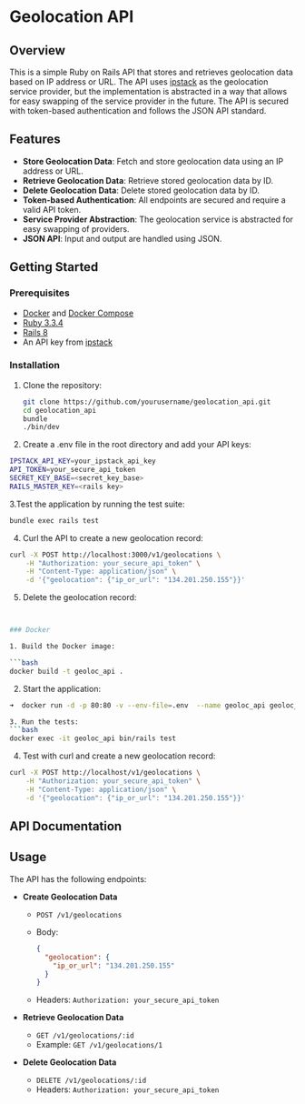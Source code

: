 # Geolocation API

## Overview

This is a simple Ruby on Rails API that stores and retrieves geolocation data based on IP address or URL. The API uses [ipstack](https://ipstack.com/) as the geolocation service provider, but the implementation is abstracted in a way that allows for easy swapping of the service provider in the future. The API is secured with token-based authentication and follows the JSON API standard.

## Features

- **Store Geolocation Data**: Fetch and store geolocation data using an IP address or URL.
- **Retrieve Geolocation Data**: Retrieve stored geolocation data by ID.
- **Delete Geolocation Data**: Delete stored geolocation data by ID.
- **Token-based Authentication**: All endpoints are secured and require a valid API token.
- **Service Provider Abstraction**: The geolocation service is abstracted for easy swapping of providers.
- **JSON API**: Input and output are handled using JSON.

## Getting Started

### Prerequisites

- [Docker](https://docs.docker.com/get-docker/) and [Docker Compose](https://docs.docker.com/compose/install/)
- [Ruby 3.3.4](https://www.ruby-lang.org/en/downloads/)
- [Rails 8](https://guides.rubyonrails.org/getting_started.html)
- An API key from [ipstack](https://ipstack.com/)

### Installation

1. Clone the repository:

   ```bash
   git clone https://github.com/yourusername/geolocation_api.git
   cd geolocation_api
   bundle
   ./bin/dev
   ```

2. Create a .env file in the root directory and add your API keys:

```bash
IPSTACK_API_KEY=your_ipstack_api_key
API_TOKEN=your_secure_api_token
SECRET_KEY_BASE=<secret_key_base>
RAILS_MASTER_KEY=<rails key>
```

3.Test the application by running the test suite:

```bash
bundle exec rails test
```

4. Curl the API to create a new geolocation record:

```bash
curl -X POST http://localhost:3000/v1/geolocations \
    -H "Authorization: your_secure_api_token" \
    -H "Content-Type: application/json" \
    -d '{"geolocation": {"ip_or_url": "134.201.250.155"}}'
```

5. Delete the geolocation record:

````bash


### Docker

1. Build the Docker image:

```bash
docker build -t geoloc_api .
````

2. Start the application:

````bash
➜  docker run -d -p 80:80 -v --env-file=.env  --name geoloc_api geoloc_api

3. Run the tests:
```bash
docker exec -it geoloc_api bin/rails test
````

4. Test with curl and create a new geolocation record:

```bash
curl -X POST http://localhost/v1/geolocations \
    -H "Authorization: your_secure_api_token" \
    -H "Content-Type: application/json" \
    -d '{"geolocation": {"ip_or_url": "134.201.250.155"}}'
```

## API Documentation

## Usage

The API has the following endpoints:

- **Create Geolocation Data**

  - `POST /v1/geolocations`
  - Body:

    ```json
    {
      "geolocation": {
        "ip_or_url": "134.201.250.155"
      }
    }
    ```

  - Headers: `Authorization: your_secure_api_token`

- **Retrieve Geolocation Data**

  - `GET /v1/geolocations/:id`
  - Example: `GET /v1/geolocations/1`

- **Delete Geolocation Data**
  - `DELETE /v1/geolocations/:id`
  - Headers: `Authorization: your_secure_api_token`

